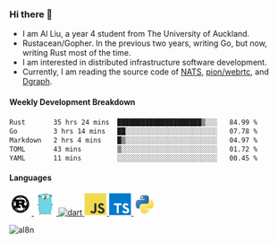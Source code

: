 ### Hi there 👋

- I am Al Liu, a year 4 student from The University of Auckland.
- Rustacean/Gopher. In the previous two years, writing Go, but now, writing Rust most of the time.
- I am interested in distributed infrastructure software development.
- Currently, I am reading the source code of [NATS](https://github.com/nats-io/nats-server), [pion/webrtc](https://github.com/pion/webrtc), and [Dgraph](https://github.com/dgraph/dgraph).

#### Weekly Development Breakdown

<!--START_SECTION:waka-->
```text
Rust       35 hrs 24 mins  █████████████████████▒░░░   84.99 % 
Go         3 hrs 14 mins   ██░░░░░░░░░░░░░░░░░░░░░░░   07.78 % 
Markdown   2 hrs 4 mins    █▒░░░░░░░░░░░░░░░░░░░░░░░   04.97 % 
TOML       43 mins         ▒░░░░░░░░░░░░░░░░░░░░░░░░   01.72 % 
YAML       11 mins         ░░░░░░░░░░░░░░░░░░░░░░░░░   00.45 % 
```
<!--END_SECTION:waka-->


<h4 align="left">Languages</h4>

<p align="left"> 
<a href="https://www.rust-lang.org" target="_blank"> <img src="https://raw.githubusercontent.com/devicons/devicon/master/icons/rust/rust-plain.svg" alt="rust" width="40" height="40"/> </a> <a href="https://golang.org" target="_blank"> <img src="https://raw.githubusercontent.com/devicons/devicon/master/icons/go/go-original.svg" alt="go" width="40" height="40"/> </a> <a href="https://dart.dev" target="_blank"> <img src="https://www.vectorlogo.zone/logos/dartlang/dartlang-icon.svg" alt="dart" width="40" height="40"/> </a> <a href="https://developer.mozilla.org/en-US/docs/Web/JavaScript" target="_blank"> <img src="https://raw.githubusercontent.com/devicons/devicon/master/icons/javascript/javascript-original.svg" alt="javascript" width="40" height="40"/> </a> <a href="https://www.typescriptlang.org/" target="_blank"> <img src="https://raw.githubusercontent.com/devicons/devicon/master/icons/typescript/typescript-original.svg" alt="typescript" width="40" height="40"/> </a> <a href="https://www.python.org" target="_blank"> <img src="https://raw.githubusercontent.com/devicons/devicon/master/icons/python/python-original.svg" alt="python" width="40" height="40"/> </a> 
</p>


<p><img align="left" src="https://github-readme-stats.vercel.app/api/top-langs?username=al8n&show_icons=true&locale=en&layout=compact" alt="al8n" /></p>

<br>
<br>


